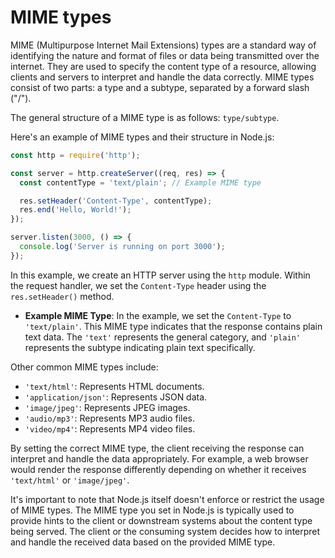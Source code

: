 # MIME types

MIME (Multipurpose Internet Mail Extensions) types are a standard way of identifying the nature and format of files or data being transmitted over the internet. They are used to specify the content type of a resource, allowing clients and servers to interpret and handle the data correctly. MIME types consist of two parts: a type and a subtype, separated by a forward slash ("/").

The general structure of a MIME type is as follows: `type/subtype`.

Here's an example of MIME types and their structure in Node.js:

```javascript
const http = require('http');

const server = http.createServer((req, res) => {
  const contentType = 'text/plain'; // Example MIME type

  res.setHeader('Content-Type', contentType);
  res.end('Hello, World!');
});

server.listen(3000, () => {
  console.log('Server is running on port 3000');
});
```

In this example, we create an HTTP server using the `http` module. Within the request handler, we set the `Content-Type` header using the `res.setHeader()` method.

- **Example MIME Type**: In the example, we set the `Content-Type` to `'text/plain'`. This MIME type indicates that the response contains plain text data. The `'text'` represents the general category, and `'plain'` represents the subtype indicating plain text specifically.

Other common MIME types include:

- `'text/html'`: Represents HTML documents.
- `'application/json'`: Represents JSON data.
- `'image/jpeg'`: Represents JPEG images.
- `'audio/mp3'`: Represents MP3 audio files.
- `'video/mp4'`: Represents MP4 video files.

By setting the correct MIME type, the client receiving the response can interpret and handle the data appropriately. For example, a web browser would render the response differently depending on whether it receives `'text/html'` or `'image/jpeg'`.

It's important to note that Node.js itself doesn't enforce or restrict the usage of MIME types. The MIME type you set in Node.js is typically used to provide hints to the client or downstream systems about the content type being served. The client or the consuming system decides how to interpret and handle the received data based on the provided MIME type.
